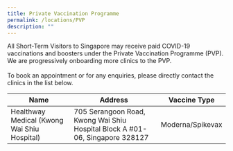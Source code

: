 ```yaml
---
title: Private Vaccination Programme
permalink: /locations/PVP
description: ""
---
```

All Short-Term Visitors to Singapore may receive paid COVID-19 vaccinations and boosters under the
Private Vaccination Programme (PVP). We are progressively onboarding more clinics to the PVP.<br><br>
To book an appointment or for any enquiries, please directly contact the clinics in the list below.

<table>
  <thead>
    <tr>
      <th>Name</th>
      <th>Address</th>
			<th>Vaccine Type</th>
    </tr>
  </thead>
  <tbody>
    <tr>
      <td>Healthway Medical (Kwong Wai Shiu Hospital)</td>
      <td>705 Serangoon Road, Kwong
Wai Shiu Hospital Block A #01-06, Singapore
328127</td>
			<td>Moderna/Spikevax</td>
    </tr>		